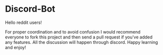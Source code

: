# Discord-Bot
Hello reddit users!

For proper coordination and to avoid confusion I would recommend everyone to fork this project and then send a pull request if you've added any features.
All the discussion will happen through discord.
Happy learning and enjoy!
